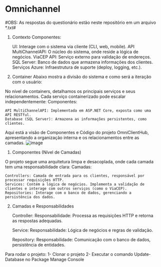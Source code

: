 # Omnichannel

#OBS: As respostas do questionário estão neste repositório em um arquivo *.txt#

1. Contexto
Componentes:

    UI: Interage com o sistema via cliente (CLI, web, mobile).
    API MultiChannelAPI: O núcleo do sistema, onde reside a lógica de negócios.
    ViaCEP API: Serviço externo para validação de endereços.
    SQL Server: Banco de dados que armazena informações dos clientes.
    Serviços Azure: Infraestrutura de suporte (deploy, logging, etc.).

2. Container
Abaixo mostra a divisão do sistema e como será a iteração com o usuário:

No nível de containers, detalhamos os principais serviços e seus relacionamentos. Cada serviço containerizado pode escalar independentemente:
Componentes:

    API MultiChannelAPI: Implementada em ASP.NET Core, exposta como uma API RESTful.
    Database (SQL Server): Armazena as informações persistentes, como clientes.

    
Aqui está a visão de Componentes e Código do projeto OmniClientHub, apresentando a organização interna e os relacionamentos entre as camadas.
![image](https://github.com/user-attachments/assets/27292554-aabb-4652-9945-17fac0f62d79)

1. Componentes (Nível de Camadas)

O projeto segue uma arquitetura limpa e desacoplada, onde cada camada tem uma responsabilidade clara:
Camadas:

    Controllers: Camada de entrada para os clientes, responsável por processar requisições HTTP.
    Services: Contém a lógica de negócios. Implementa a validação de clientes e interage com outros serviços (como o ViaCEP).
    Repositories: Interage com o banco de dados, gerenciando a persistência dos dados.

2. Camadas e Responsabilidades

    Controller:
        Responsabilidade: Processa as requisições HTTP e retorna as respostas adequadas.

    Service:
        Responsabilidade: Lógica de negócios e regras de validação.

    Repository:
        Responsabilidade: Comunicação com o banco de dados, persistência de entidades.


Para rodar o projeto:
1- Clonar o projeto
2- Executar o comando Update-Database no Package Manage Console
